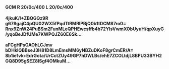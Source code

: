 #### GCM R 20/0c/400 L 20/0c/400
**4jkuK/I+ZBQGQz9R**<br/>**g679gajC4pQU02WX5fPqdTtRMRlPBjQ0b1tDCM87ro0=**<br/>**Rnx9ZnW24PuBSm2FunMLeQPHEwcsffb4b72YIsVwmXObUyuH/qpXuyG/yqoBeJDfUMe7KWPQJZ60E6Sk...**<br/><br/>
**aFCgHPsGAOhLCJmv**<br/>**bDHkIQBBseJ3H81D8LmEmsMM6yNBZuDKoF8grCmER/A=**<br/>**8b1ie1vk+EdrGota/UrCctZUy49GP7hDWLBs/ehE7ZCOLtdjL8BPU33BYH2GQ8D95gSEZ8ISgf4OMkuM...**